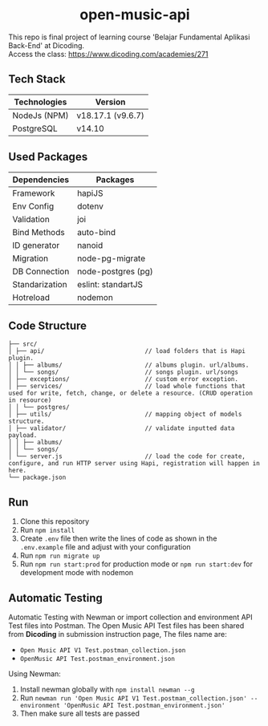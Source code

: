 <h1 align="center"><b>open-music-api</b></h1>

This repo is final project of learning course 'Belajar Fundamental Aplikasi Back-End' at Dicoding.\
Access the class: https://www.dicoding.com/academies/271

## Tech Stack

| Technologies       | Version           |
| ------------------ | ----------------- |
| NodeJs (NPM)       | v18.17.1 (v9.6.7) |
| PostgreSQL         | v14.10            |

## Used Packages

| Dependencies   | Packages           |
| -------------- | ------------------ |
| Framework      | hapiJS             |
| Env Config     | dotenv             |
| Validation     | joi                |
| Bind Methods   | auto-bind          |
| ID generator   | nanoid             |
| Migration      | node-pg-migrate    |
| DB Connection  | node-postgres (pg) |
| Standarization | eslint: standartJS |
| Hotreload      | nodemon            |

## Code Structure

```
├── src/
│ ├── api/                            // load folders that is Hapi plugin.
│ │ ├── albums/                       // albums plugin. url/albums.
│ │ └── songs/                        // songs plugin. url/songs
│ ├── exceptions/                     // custom error exception.
│ ├── services/                       // load whole functions that used for write, fetch, change, or delete a resource. (CRUD operation in resource)
│ │ └── postgres/
│ ├── utils/                          // mapping object of models structure.
│ ├── validator/                      // validate inputted data payload.
│ │ ├── albums/
│ │ └── songs/
│ └── server.js                       // load the code for create, configure, and run HTTP server using Hapi, registration will happen in here.
└── package.json
```

## Run

1. Clone this repository
2. Run `npm install`
3. Create `.env` file then write the lines of code as shown in the `.env.example` file and adjust with your configuration
4. Run `npm run migrate up`
5. Run `npm run start:prod` for production mode or `npm run start:dev` for development mode with nodemon

## Automatic Testing

Automatic Testing with Newman or import collection and environment API Test files into Postman. The Open Music API Test files has been shared from **Dicoding** in submission instruction page, The files name are:
- `Open Music API V1 Test.postman_collection.json`
- `OpenMusic API Test.postman_environment.json`

Using Newman:
1. Install newman globally with `npm install newman --g`
2. Run `newman run 'Open Music API V1 Test.postman_collection.json' --environment 'OpenMusic API Test.postman_environment.json'`
3. Then make sure all tests are passed